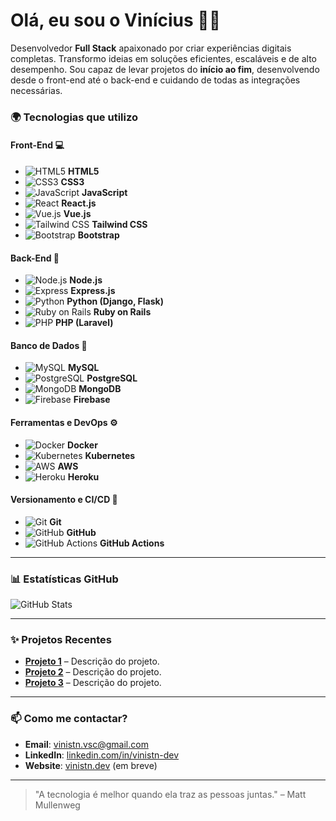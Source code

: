 # Olá, eu sou o **Vinícius** 👨‍💻

Desenvolvedor **Full Stack** apaixonado por criar experiências digitais completas. Transformo ideias em soluções eficientes, escaláveis e de alto desempenho. Sou capaz de levar projetos do **início ao fim**, desenvolvendo desde o front-end até o back-end e cuidando de todas as integrações necessárias.

### 🌍 **Tecnologias que utilizo**

#### **Front-End** 💻
- ![HTML5](https://img.shields.io/badge/HTML5-%23E34F26.svg?style=flat&logo=html5&logoColor=white) **HTML5**
- ![CSS3](https://img.shields.io/badge/CSS3-%231572B6.svg?style=flat&logo=css3&logoColor=white) **CSS3**
- ![JavaScript](https://img.shields.io/badge/JavaScript-%23F7DF1E.svg?style=flat&logo=javascript&logoColor=black) **JavaScript**
- ![React](https://img.shields.io/badge/React-%2320232a.svg?style=flat&logo=react&logoColor=%2361DAFB) **React.js**
- ![Vue.js](https://img.shields.io/badge/Vue.js-%234FC08D.svg?style=flat&logo=vue.js&logoColor=white) **Vue.js**
- ![Tailwind CSS](https://img.shields.io/badge/Tailwind_CSS-%2338B2AC.svg?style=flat&logo=tailwind-css&logoColor=white) **Tailwind CSS**
- ![Bootstrap](https://img.shields.io/badge/Bootstrap-%23563D7C.svg?style=flat&logo=bootstrap&logoColor=white) **Bootstrap**

#### **Back-End** 🚀
- ![Node.js](https://img.shields.io/badge/Node.js-%2343853D.svg?style=flat&logo=node.js&logoColor=white) **Node.js**
- ![Express](https://img.shields.io/badge/Express.js-%23404d59.svg?style=flat&logo=express&logoColor=white) **Express.js**
- ![Python](https://img.shields.io/badge/Python-%2314354C.svg?style=flat&logo=python&logoColor=white) **Python (Django, Flask)**
- ![Ruby on Rails](https://img.shields.io/badge/Ruby_on_Rails-%23CC0000.svg?style=flat&logo=ruby-on-rails&logoColor=white) **Ruby on Rails**
- ![PHP](https://img.shields.io/badge/PHP-%23777BB4.svg?style=flat&logo=php&logoColor=white) **PHP (Laravel)**

#### **Banco de Dados** 💾
- ![MySQL](https://img.shields.io/badge/MySQL-%234479A1.svg?style=flat&logo=mysql&logoColor=white) **MySQL**
- ![PostgreSQL](https://img.shields.io/badge/PostgreSQL-%2331575C.svg?style=flat&logo=postgresql&logoColor=white) **PostgreSQL**
- ![MongoDB](https://img.shields.io/badge/MongoDB-%2347A248.svg?style=flat&logo=mongodb&logoColor=white) **MongoDB**
- ![Firebase](https://img.shields.io/badge/Firebase-%23039BE5.svg?style=flat&logo=firebase&logoColor=white) **Firebase**

#### **Ferramentas e DevOps** ⚙️
- ![Docker](https://img.shields.io/badge/Docker-%232496ED.svg?style=flat&logo=docker&logoColor=white) **Docker**
- ![Kubernetes](https://img.shields.io/badge/Kubernetes-%23333C3D.svg?style=flat&logo=kubernetes&logoColor=white) **Kubernetes**
- ![AWS](https://img.shields.io/badge/Amazon_Web_Services-%23232F3E.svg?style=flat&logo=amazonaws&logoColor=white) **AWS**
- ![Heroku](https://img.shields.io/badge/Heroku-%23430098.svg?style=flat&logo=heroku&logoColor=white) **Heroku**

#### **Versionamento e CI/CD** 🌱
- ![Git](https://img.shields.io/badge/Git-%23F05032.svg?style=flat&logo=git&logoColor=white) **Git**
- ![GitHub](https://img.shields.io/badge/GitHub-%23121011.svg?style=flat&logo=github&logoColor=white) **GitHub**
- ![GitHub Actions](https://img.shields.io/badge/GitHub_Actions-%232671E5.svg?style=flat&logo=github-actions&logoColor=white) **GitHub Actions**

---

### 📊 **Estatísticas GitHub**

![GitHub Stats](https://github-readme-stats.vercel.app/api?username=vinistn-dev&show_icons=true&hide_title=true&count_private=true&theme=dark)

---

### ✨ **Projetos Recentes**

- [**Projeto 1**](https://github.com/vinistn-dev/projeto1) – Descrição do projeto.
- [**Projeto 2**](https://github.com/vinistn-dev/projeto2) – Descrição do projeto.
- [**Projeto 3**](https://github.com/vinistn-dev/projeto3) – Descrição do projeto.

---

### 📫 **Como me contactar?**

- **Email**: [vinistn.vsc@gmail.com](mailto:vinistn.vsc@gmail.com)
- **LinkedIn**: [linkedin.com/in/vinistn-dev](https://www.linkedin.com/in/vinistn-dev)
- **Website**: [vinistn.dev](https://vinistn.dev) (em breve)

---

> "A tecnologia é melhor quando ela traz as pessoas juntas." – Matt Mullenweg
